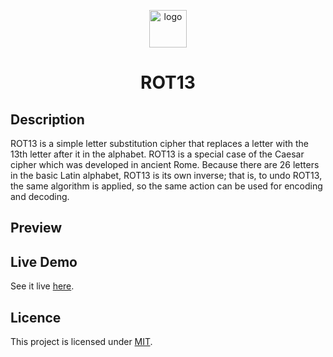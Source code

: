 <p align="center">
  <a href="https://shashiirk.github.io/fake-tweet-generator">
    <img alt="logo" src="assets/logo.svg" width="60" />
  </a>
</p>
<h1 align="center">
  ROT13
</h1>

## Description

ROT13 is a simple letter substitution cipher that replaces a letter with the 13th letter after it in the alphabet. ROT13 is a special case of the Caesar cipher which was developed in ancient Rome. Because there are 26 letters in the basic Latin alphabet, ROT13 is its own inverse; that is, to undo ROT13, the same algorithm is applied, so the same action can be used for encoding and decoding.

## Preview

## Live Demo

See it live [here](https://shashiirk.github.io/rot13).

## Licence

This project is licensed under [MIT](LICENSE).
